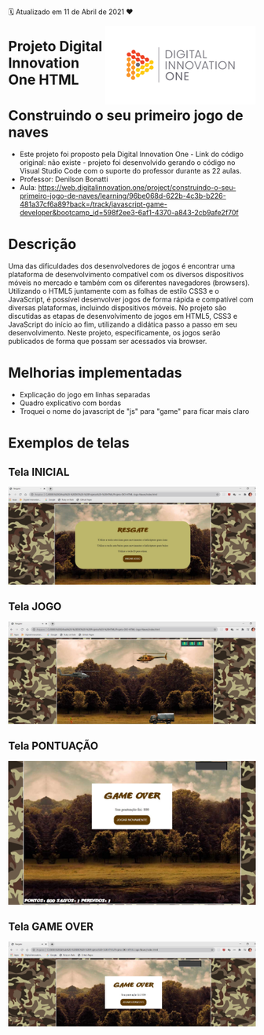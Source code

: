 :spiral_calendar: Atualizado em 11 de Abril de 2021 :heart:

<img align="right" alt="GIF" height="160px" src="https://github.com/rdeconti/rdeconti-resources/blob/main/Digital%20Innovation%20One%20-%20Logotipo.png" />

# Projeto Digital Innovation One HTML

# Construindo o seu primeiro jogo de naves

- Este projeto foi proposto pela Digital Innovation One - Link do código original: não existe - projeto foi desenvolvido gerando o código no Visual Studio Code com o suporte do professor durante as 22 aulas.
- Professor: Denilson Bonatti
- Aula: https://web.digitalinnovation.one/project/construindo-o-seu-primeiro-jogo-de-naves/learning/96be068d-622b-4c3b-b226-481a37cf6a89?back=/track/javascript-game-developer&bootcamp_id=598f2ee3-6af1-4370-a843-2cb9afe2f70f

# Descrição
Uma das dificuldades dos desenvolvedores de jogos é encontrar uma plataforma de desenvolvimento compatível com os diversos dispositivos móveis no mercado e também com os diferentes navegadores (browsers). Utilizando o HTML5 juntamente com as folhas de estilo CSS3 e o JavaScript, é possível desenvolver jogos de forma rápida e compatível com diversas plataformas, incluindo dispositivos móveis. No projeto são discutidas as etapas de desenvolvimento de jogos em HTML5, CSS3 e JavaScript do início ao fim, utilizando a didática passo a passo em seu desenvolvimento. Neste projeto, especificamente, os jogos serão publicados de forma que possam ser acessados via browser.

# Melhorias implementadas
- Explicação do jogo em linhas separadas
- Quadro explicativo com bordas
- Troquei o nome do javascript de "js" para "game" para ficar mais claro


# Exemplos de telas

## Tela INICIAL
<img src="https://github.com/rdeconti/Projeto-DIO-HTML-Jogo-Naves/blob/main/test-screens/tela-inicial.jpg" />

## Tela JOGO
<img src="https://github.com/rdeconti/Projeto-DIO-HTML-Jogo-Naves/blob/main/test-screens/tela-jogo.jpg" />

## Tela PONTUAÇÃO
<img src="https://github.com/rdeconti/Projeto-DIO-HTML-Jogo-Naves/blob/main/test-screens/tela-pontos.jpg" />

## Tela GAME OVER
<img src="https://github.com/rdeconti/Projeto-DIO-HTML-Jogo-Naves/blob/main/test-screens/tela-game-over.jpg" />
